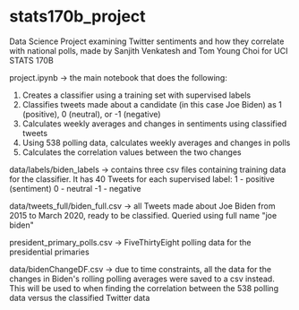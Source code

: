 # stats170b_project
Data Science Project examining Twitter sentiments and how they correlate with national polls, made by Sanjith Venkatesh and Tom Young Choi for UCI STATS 170B

project.ipynb -> the main notebook that does the following:
1. Creates a classifier using a training set with supervised labels
2. Classifies tweets made about a candidate (in this case Joe Biden) as 1 (positive), 0 (neutral), or -1 (negative)
3. Calculates weekly averages and changes in sentiments using classified tweets
4. Using 538 polling data, calculates weekly averages and changes in polls
5. Calculates the correlation values between the two changes

data/labels/biden_labels -> contains three csv files containing training data for the classifier. It has 40 Tweets for each supervised label:
1  - positive (sentiment)
0  - neutral
-1 - negative

data/tweets_full/biden_full.csv -> all Tweets made about Joe Biden from 2015 to March 2020, ready to be classified. 
Queried using full name "joe biden"

president_primary_polls.csv -> FiveThirtyEight polling data for the presidential primaries

data/bidenChangeDF.csv -> due to time constraints, all the data for the changes in Biden's rolling polling averages were saved to a csv instead. This will be used to when finding the correlation between the 538 polling data versus the classified Twitter data

